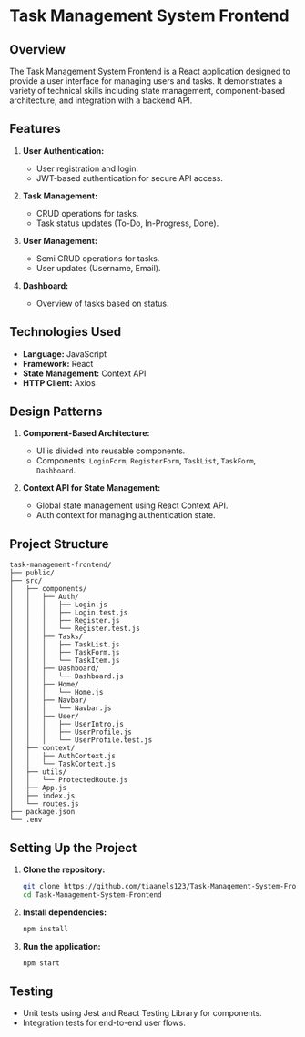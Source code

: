 # Task Management System Frontend

## Overview

The Task Management System Frontend is a React application designed to provide a user interface for managing users and tasks. It demonstrates a variety of technical skills including state management, component-based architecture, and integration with a backend API.

## Features

1. **User Authentication:**
   - User registration and login.
   - JWT-based authentication for secure API access.

2. **Task Management:**
   - CRUD operations for tasks.
   - Task status updates (To-Do, In-Progress, Done).

2. **User Management:**
   - Semi CRUD operations for tasks.
   - User updates (Username, Email).

3. **Dashboard:**
   - Overview of tasks based on status.

## Technologies Used

- **Language:** JavaScript
- **Framework:** React
- **State Management:** Context API
- **HTTP Client:** Axios

## Design Patterns

1. **Component-Based Architecture:**
   - UI is divided into reusable components.
   - Components: `LoginForm`, `RegisterForm`, `TaskList`, `TaskForm`, `Dashboard`.

2. **Context API for State Management:**
   - Global state management using React Context API.
   - Auth context for managing authentication state.

## Project Structure

```plaintext
task-management-frontend/
├── public/
├── src/
│   ├── components/
│   │   ├── Auth/
│   │   │   ├── Login.js
│   │   │   ├── Login.test.js
│   │   │   ├── Register.js
│   │   │   └── Register.test.js
│   │   ├── Tasks/
│   │   │   ├── TaskList.js
│   │   │   ├── TaskForm.js
│   │   │   └── TaskItem.js
│   │   ├── Dashboard/
│   │   │   └── Dashboard.js
│   │   ├── Home/
│   │   │   └── Home.js
│   │   ├── Navbar/
│   │   │   └── Navbar.js
│   │   ├── User/
│   │   │   ├── UserIntro.js
│   │   │   ├── UserProfile.js
│   │   │   └── UserProfile.test.js
│   ├── context/
│   │   ├── AuthContext.js
│   │   └── TaskContext.js
│   ├── utils/
│   │   └── ProtectedRoute.js
│   ├── App.js
│   ├── index.js
│   └── routes.js
├── package.json
└── .env
```

## Setting Up the Project

1. **Clone the repository:**
   ```sh
   git clone https://github.com/tiaanels123/Task-Management-System-Frontend.git
   cd Task-Management-System-Frontend
   ```

2. **Install dependencies:**
   ```sh
   npm install
   ```

3. **Run the application:**
   ```sh
   npm start
   ```

## Testing

- Unit tests using Jest and React Testing Library for components.
- Integration tests for end-to-end user flows.
